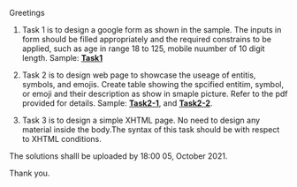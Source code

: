 Greetings

1. Task 1 is to design a google form as shown in the sample. The inputs in form should be filled appropriately and the required constrains to be applied, such as age in range 18 to 125, mobile nuumber of 10 digit length.
 Sample: **[Task1](Task1.png)**

2. Task 2 is to design web page to showcase the useage of entitis, symbols, and emojis. Create table showing the spcified entitim, symbol, or emoji and their description as show in smaple picture. Refer to the pdf provided for details.
 Sample: **[Task2-1](Task2-1.png)**, and **[Task2-2](Task2-2.png)**.

3. Task 3 is to design a simple XHTML page. No need to design any material inside the body.The syntax of this task should be with respect to XHTML conditions.

The solutions shalll be uploaded by 18:00 05, October 2021.

Thank you.